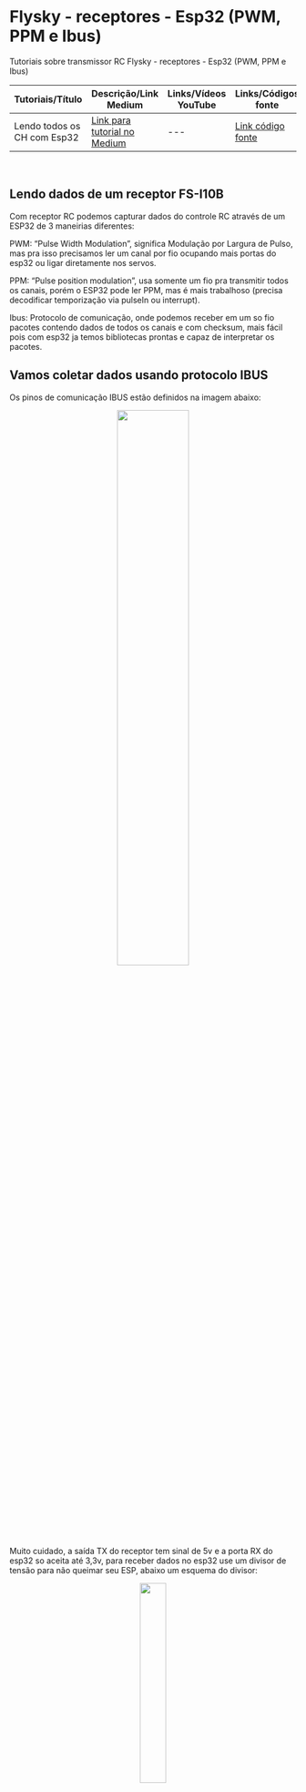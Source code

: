 # Flysky - receptores - Esp32 (PWM, PPM e Ibus)
Tutoriais sobre transmissor RC Flysky - receptores - Esp32 (PWM, PPM e Ibus)

  
| Tutoriais/Título | Descrição/Link Medium | Links/Vídeos YouTube | Links/Códigos fonte |
| --- | --- | --- | --- |
| Lendo todos os CH com Esp32 | [Link para tutorial no Medium](https://medium.com/@dev.daniel.amorim/flysky-entendendo-receptor-ia10b-0b4f2c4c30e8) | --- | [Link código fonte](https://github.com/dev-daniel-amorim/ReceptorRc_esp32_Ibus/blob/main/iBus_com_esp.ino) |
<br>

## Lendo dados de um receptor FS-I10B 
Com receptor RC podemos capturar dados do controle RC através de um ESP32 de 3 maneirias diferentes:

PWM: “Pulse Width Modulation”, significa Modulação por Largura de Pulso, mas pra isso precisamos ler um canal por fio ocupando mais portas do esp32 ou ligar diretamente nos servos.

PPM: “Pulse position modulation”, usa somente um fio pra transmitir todos os canais, porém o ESP32 pode ler PPM, mas é mais trabalhoso (precisa decodificar temporização via pulseIn ou interrupt).

Ibus: Protocolo de comunicação, onde podemos receber em um so fio pacotes contendo dados de todos os canais e com checksum, mais fácil pois com esp32 ja temos bibliotecas prontas e capaz de interpretar os pacotes.

## Vamos coletar dados usando protocolo IBUS
Os pinos de comunicação IBUS estão definidos na imagem abaixo:


<p align="center">
  <img src="https://github.com/user-attachments/assets/8ab7aae1-020c-49d2-b010-d35b90e14bb0" width="50%" />
</p>
<br>

Muito cuidado, a saída TX do receptor tem sinal de 5v e a porta RX do esp32 so aceita até 3,3v, para receber dados no esp32 use um divisor de tensão para não queimar seu ESP, abaixo um esquema do divisor:

<p align="center">
  <img src="https://github.com/user-attachments/assets/04521fc8-1cab-4c5d-a10b-1dbb73336521" width="30%" />
</p>
<br>








<hr>
[<< Voltar para página inicial]("https://github.com/dev-daniel-amorim")
